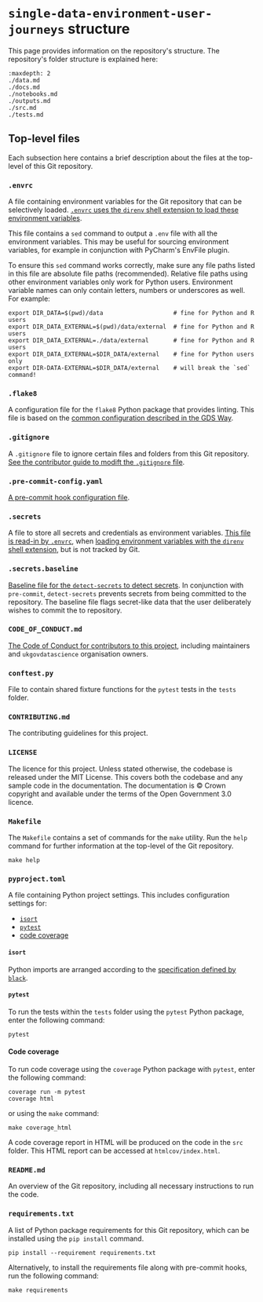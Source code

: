 # `single-data-environment-user-journeys` structure

This page provides information on the repository's structure. The repository's folder
structure is explained here:

```{toctree}
:maxdepth: 2
./data.md
./docs.md
./notebooks.md
./outputs.md
./src.md
./tests.md
```

## Top-level files

Each subsection here contains a brief description about the files at the top-level of
this Git repository.

### `.envrc`

A file containing environment variables for the Git repository that can be selectively
loaded. [`.envrc` uses the `direnv` shell extension to load these environment
variables][direnv].

This file contains a `sed` command to output a `.env` file with all the environment
variables. This may be useful for sourcing environment variables, for example in
conjunction with PyCharm's EnvFile plugin.

To ensure this `sed` command works correctly, make sure any file paths listed in this
file are absolute file paths (recommended). Relative file paths using other
environment variables only work for Python users. Environment variable names can
only contain letters, numbers or underscores as well. For example:

```shell
export DIR_DATA=$(pwd)/data                    # fine for Python and R users
export DIR_DATA_EXTERNAL=$(pwd)/data/external  # fine for Python and R users
export DIR_DATA_EXTERNAL=./data/external       # fine for Python and R users
export DIR_DATA_EXTERNAL=$DIR_DATA/external    # fine for Python users only
export DIR-DATA-EXTERNAL=$DIR_DATA/external    # will break the `sed` command!
```

### `.flake8`

A configuration file for the `flake8` Python package that provides linting. This file
is based on the [common configuration described in the GDS Way][gds-way-flake8].

### `.gitignore`

A `.gitignore` file to ignore certain files and folders from this Git repository. [See
the contributor guide to modift the `.gitignore` file][docs-updating-gitignore].

### `.pre-commit-config.yaml`

[A pre-commit hook configuration file][docs-pre-commit-hooks].

### `.secrets`

A file to store all secrets and credentials as environment variables. [This file is
read-in by `.envrc`](#envrc), when [loading environment variables with the `direnv`
shell extension][direnv], but is not tracked by Git.

### `.secrets.baseline`

[Baseline file for the `detect-secrets` to detect secrets][detect-secrets]. In
conjunction with `pre-commit`, `detect-secrets` prevents secrets from being committed
to the repository. The baseline file flags secret-like data that the user deliberately
wishes to commit the to repository.

### `CODE_OF_CONDUCT.md`

[The Code of Conduct for contributors to this project][code-of-conduct], including
maintainers and `ukgovdatascience` organisation owners.

### `conftest.py`

File to contain shared fixture functions for the `pytest` tests in the `tests` folder.

### `CONTRIBUTING.md`

The contributing guidelines for this project.

### `LICENSE`

The licence for this project. Unless stated otherwise, the codebase is released under
the MIT License. This covers both the codebase and any sample code in the
documentation. The documentation is © Crown copyright and available under the terms of
the Open Government 3.0 licence.

### `Makefile`

The `Makefile` contains a set of commands for the `make` utility. Run the `help`
command for further information at the top-level of the Git repository.

```shell
make help
```

### `pyproject.toml`

A file containing Python project settings. This includes configuration settings for:

- [`isort`](#isort)
- [`pytest`](#pytest)
- [code coverage](#code-coverage)

#### `isort`

Python imports are arranged according to the [specification defined by `black`][black].

#### `pytest`

To run the tests within the `tests` folder using the `pytest` Python package, enter
the following command:

```shell
pytest
```

#### Code coverage

To run code coverage using the `coverage` Python package with `pytest`, enter the
following command:

```shell
coverage run -m pytest
coverage html
```

or using the `make` command:

```shell
make coverage_html
```

A code coverage report in HTML will be produced on the code in the `src` folder. This
HTML report can be accessed at `htmlcov/index.html`.

### `README.md`

An overview of the Git repository, including all necessary instructions to run the code.

### `requirements.txt`

A list of Python package requirements for this Git repository, which can be installed
using the `pip install` command.

```shell
pip install --requirement requirements.txt
```

Alternatively, to install the requirements file along with pre-commit hooks, run the
following command:

```shell
make requirements
```

[black]: https://black.readthedocs.io/en/stable/
[code-of-conduct]:../contributor_guide/CODE_OF_CONDUCT.md
[detect-secrets]: https://github.com/Yelp/detect-secrets
[direnv]: https://direnv.net/
[docs-pre-commit-hooks]: ../contributor_guide/pre_commit_hooks.md
[docs-updating-gitignore]: ../contributor_guide/updating_gitignore.md
[gds-way-flake8]: https://gds-way.cloudapps.digital/manuals/programming-languages/python/python.html#common-configuration
